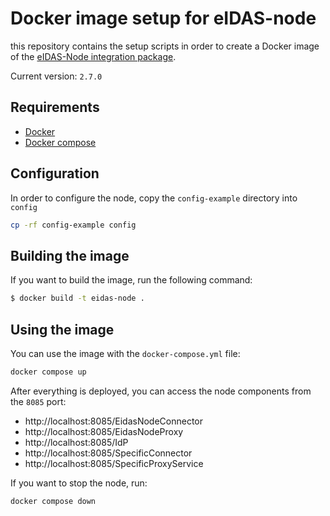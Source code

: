# Docker image setup for eIDAS-node

this repository contains the setup scripts in order to create a Docker image of the [eIDAS-Node integration package](https://ec.europa.eu/digital-building-blocks/wikis/display/DIGITAL/eIDAS-Node+Integration+Package).

Current version: `2.7.0`

## Requirements

 - [Docker](https://www.docker.com/)
 - [Docker compose](https://docs.docker.com/compose/)

## Configuration

In order to configure the node, copy the `config-example` directory into `config`

```sh
cp -rf config-example config
```

## Building the image

If you want to build the image, run the following command:

```bash
$ docker build -t eidas-node .
```

## Using the image

You can use the image with the `docker-compose.yml` file:

```sh
docker compose up
```

After everything is deployed, you can access the node components from the `8085` port:

 - http://localhost:8085/EidasNodeConnector
 - http://localhost:8085/EidasNodeProxy
 - http://localhost:8085/IdP
 - http://localhost:8085/SpecificConnector
 - http://localhost:8085/SpecificProxyService

If you want to stop the node, run:

```sh
docker compose down
```


